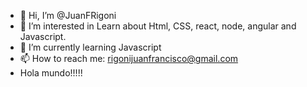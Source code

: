 - 👋 Hi, I’m @JuanFRigoni
- 👀 I’m interested in Learn about Html, CSS, react, node, angular and Javascript.
- 🌱 I’m currently learning Javascript
- 📫 How to reach me: rigonijuanfrancisco@gmail.com
- Hola mundo!!!!! 

